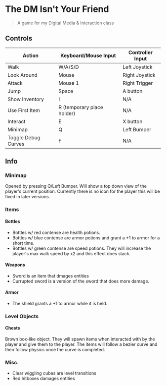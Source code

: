 # The DM Isn't Your Friend
> A game for my Digital Media & Interaction class

## Controls
| Action              | Keyboard/Mouse Input       | Controller Input |
|---------------------|----------------------------|------------------|
| Walk                | W/A/S/D                    | Left Joystick    |
| Look Around         | Mouse                      | Right Joystick   |
| Attack              | Mouse 1                    | Right Trigger    |
| Jump                | Space                      | A button         |
| Show Inventory      | I                          | N/A              |
| Use First Item      | R (temporary place holder) | N/A              |
| Interact            | E                          | X button         |
| Minimap             | Q                          | Left Bumper      |
| Toggle Debug Curves | F                          | N/A              |

## Info
### Minimap
Opened by pressing Q/Left Bumper. Will show a top down view of the player's current position. Currently there is no icon for the player this will be fixed in later versions.

### Items
#### Bottles
- Bottles w/ red contense are health potions.
- Bottles w/ blue contense are armor potions and grant a +1 to armor for a short time.
- Bottles w/ green contense are speed potions. They will increase the player's max walk speed by x2 and this effect does stack.
#### Weapons
- Sword is an item that dmages entities
- Currupted sword is a version of the sword that does more damage.
#### Armor
- The shield grants a +1 to armor while it is held.

### Level Objects
#### Chests
Brown box-like object. They will spawn items when interacted with by the player and give them to the player. The items will follow a bezier curve and then follow physics once the curve is completed.

### Misc.
- Clear wiggling cubes are level transitions
- Red hitboxes damages entities
